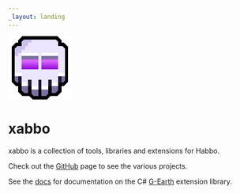```yaml
---
_layout: landing
---
```


<div class="landing-container">

<img class="landing-logo" src="images/xabbo-skull-128.png" draggable="false">

<h1 class="landing-title">xabbo</h1>

<div class="landing-text cascade-in">

xabbo is a collection of tools, libraries and extensions for Habbo.

Check out the [GitHub](https://github.com/xabbo) page to see the various projects.

See the [docs](~/docs/introduction.md) for documentation on the C# [G-Earth](https://github.com/sirjonasxx/G-Earth) extension library.

</div>

</div>